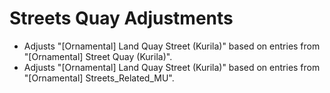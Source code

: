 # Streets Quay Adjustments

- Adjusts "[Ornamental] Land Quay Street (Kurila)" based on entries from "[Ornamental] Street Quay (Kurila)".
- Adjusts "[Ornamental] Land Quay Street (Kurila)" based on entries from "[Ornamental] Streets_Related_MU".
